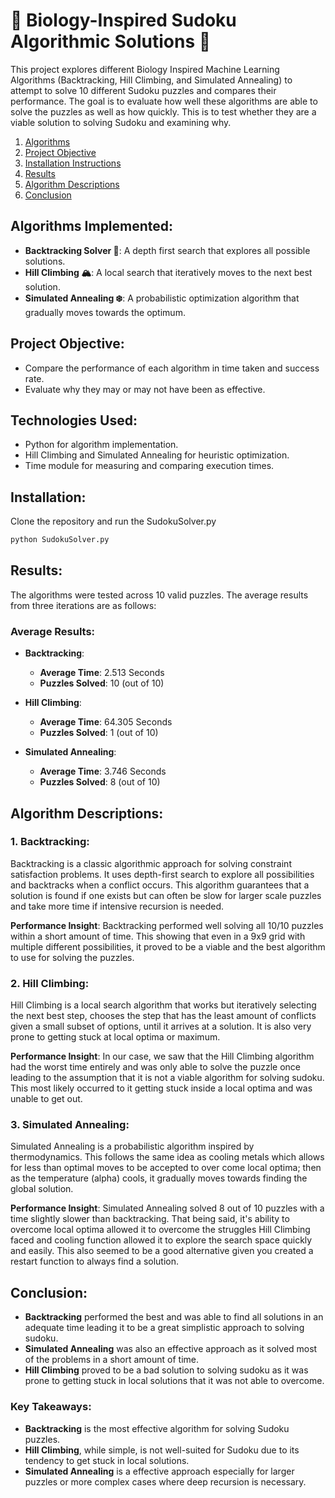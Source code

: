 # 🧬 Biology-Inspired Sudoku Algorithmic Solutions 🧬

This project explores different Biology Inspired Machine Learning Algorithms (Backtracking, Hill Climbing, and Simulated Annealing) to attempt to solve 10 different Sudoku puzzles and compares their performance. The goal is to evaluate how well these algorithms are able to solve the puzzles as well as how quickly. This is to test whether they are a viable solution to solving Sudoku and examining why. 

1. [Algorithms](#algorithms-implemented)
2. [Project Objective](#project-objective)
3. [Installation Instructions](#installation)
4. [Results](#results)
5. [Algorithm Descriptions](#algorithm-descriptions)
6. [Conclusion](#conclusion)

## Algorithms Implemented:
- **Backtracking Solver 🔄**: A depth first search that explores all possible solutions.
- **Hill Climbing 🏔️**: A local search that iteratively moves to the next best solution.
- **Simulated Annealing ❄️**: A probabilistic optimization algorithm that gradually moves towards the optimum.

## Project Objective:
- Compare the performance of each algorithm in time taken and success rate.
- Evaluate why they may or may not have been as effective.

## Technologies Used:
- Python for algorithm implementation.
- Hill Climbing and Simulated Annealing for heuristic optimization.
- Time module for measuring and comparing execution times.

## Installation:
Clone the repository and run the SudokuSolver.py

```bash
python SudokuSolver.py
```

## Results:
The algorithms were tested across 10 valid puzzles. The average results from three iterations are as follows:

### Average Results:

- **Backtracking**:
  - **Average Time**: 2.513 Seconds
  - **Puzzles Solved**: 10 (out of 10)

- **Hill Climbing**:
  - **Average Time**: 64.305 Seconds
  - **Puzzles Solved**: 1 (out of 10)

- **Simulated Annealing**:
  - **Average Time**: 3.746 Seconds
  - **Puzzles Solved**: 8 (out of 10)


## Algorithm Descriptions:

### 1. Backtracking:
Backtracking is a classic algorithmic approach for solving constraint satisfaction problems. It uses depth-first search to explore all possibilities and backtracks when a conflict occurs. This algorithm guarantees that a solution is found if one exists but can often be slow for larger scale puzzles and take more time if intensive recursion is needed.

**Performance Insight**:
Backtracking performed well solving all 10/10 puzzles within a short amount of time. This showing that even in a 9x9 grid with multiple different possibilities, it proved to be a viable and the best algorithm to use for solving the puzzles.

### 2. Hill Climbing:
Hill Climbing is a local search algorithm that works but iteratively selecting the next best step, chooses the step that has the least amount of conflicts given a small subset of options, until it arrives at a solution. It is also very prone to getting stuck at local optima or maximum. 

**Performance Insight**:
In our case, we saw that the Hill Climbing algorithm had the worst time entirely and was only able to solve the puzzle once leading to the assumption that it is not a viable algorithm for solving sudoku. This most likely occurred to it getting stuck inside a local optima and was unable to get out.

### 3. Simulated Annealing:
Simulated Annealing is a probabilistic algorithm inspired by thermodynamics. This follows the same idea as cooling metals which allows for less than optimal moves to be accepted to over come local optima; then as the temperature (alpha) cools, it gradually moves towards finding the global solution.

**Performance Insight**:
Simulated Annealing solved 8 out of 10 puzzles with a time slightly slower than backtracking. That being said, it's ability to overcome local optima allowed it to overcome the struggles Hill Climbing faced and cooling function allowed it to explore the search space quickly and easily. This also seemed to be a good alternative given you created a restart function to always find a solution.

## Conclusion:
- **Backtracking** performed the best and was able to find all solutions in an adequate time leading it to be a great simplistic approach to solving sudoku.
- **Simulated Annealing** was also an effective approach as it solved most of the problems in a short amount of time.
- **Hill Climbing** proved to be a bad solution to solving sudoku as it was prone to getting stuck in local solutions that it was not able to overcome.

### Key Takeaways:
- **Backtracking** is the most effective algorithm for solving Sudoku puzzles.
- **Hill Climbing**, while simple, is not well-suited for Sudoku due to its tendency to get stuck in local solutions.
- **Simulated Annealing** is a effective approach especially for larger puzzles or more complex cases where deep recursion is necessary.
